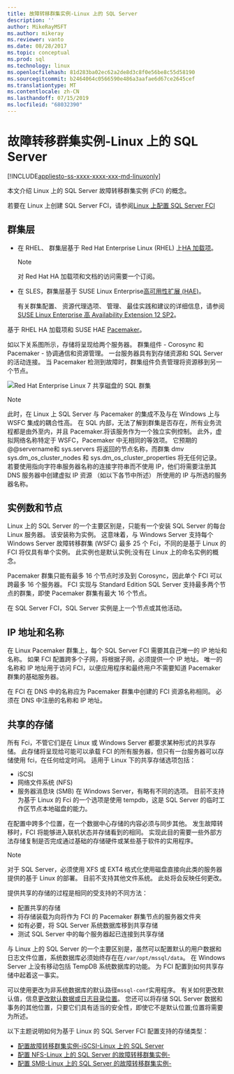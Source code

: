```yaml
---
title: 故障转移群集实例-Linux 上的 SQL Server
description: ''
author: MikeRayMSFT
ms.author: mikeray
ms.reviewer: vanto
ms.date: 08/28/2017
ms.topic: conceptual
ms.prod: sql
ms.technology: linux
ms.openlocfilehash: 81d283ba02ec62a2de8d3c8f0e56be8c55d58190
ms.sourcegitcommit: b2464064c0566590e486a3aafae6d67ce2645cef
ms.translationtype: MT
ms.contentlocale: zh-CN
ms.lasthandoff: 07/15/2019
ms.locfileid: "68032390"
---
```

# <a name="failover-cluster-instances---sql-server-on-linux"></a>故障转移群集实例-Linux 上的 SQL Server

[!INCLUDE[appliesto-ss-xxxx-xxxx-xxx-md-linuxonly](../includes/appliesto-ss-xxxx-xxxx-xxx-md-linuxonly.md)]

本文介绍 Linux 上的 SQL Server 故障转移群集实例 (FCI) 的概念。 

若要在 Linux 上创建 SQL Server FCI，请参阅[Linux 上配置 SQL Server FCI](sql-server-linux-shared-disk-cluster-configure.md)

## <a name="the-clustering-layer"></a>群集层

* 在 RHEL、 群集层基于 Red Hat Enterprise Linux (RHEL) 上[HA 加载项](https://access.redhat.com/documentation/en-US/Red_Hat_Enterprise_Linux/6/pdf/High_Availability_Add-On_Overview/Red_Hat_Enterprise_Linux-6-High_Availability_Add-On_Overview-en-US.pdf)。 

    > [!NOTE] 
    > 对 Red Hat HA 加载项和文档的访问需要一个订阅。 

* 在 SLES，群集层基于 SUSE Linux Enterprise[高可用性扩展 (HAE)](https://www.suse.com/products/highavailability)。

    有关群集配置、 资源代理选项、 管理、 最佳实践和建议的详细信息，请参阅[SUSE Linux Enterprise 高 Availability Extension 12 SP2](https://www.suse.com/documentation/sle-ha-12/index.html)。

基于 RHEL HA 加载项和 SUSE HAE [Pacemaker](https://clusterlabs.org/)。

如以下关系图所示，存储将呈现给两个服务器。 群集组件 - Corosync 和 Pacemaker - 协调通信和资源管理。 一台服务器具有到存储资源和 SQL Server 的活动连接。 当 Pacemaker 检测到故障时，群集组件负责管理将资源移到另一个节点。  

![Red Hat Enterprise Linux 7 共享磁盘的 SQL 群集](./media/sql-server-linux-shared-disk-cluster-red-hat-7-configure/LinuxCluster.png) 


> [!NOTE]
> 此时，在 Linux 上 SQL Server 与 Pacemaker 的集成不及与在 Windows 上与 WSFC 集成的耦合性高。 在 SQL 内部，无法了解到群集是否存在，所有业务流程都是由外至内，并且 Pacemaker.将该服务作为一个独立实例控制。 此外，虚拟网络名称特定于 WSFC，Pacemaker 中无相同的等效项。 它预期的 @@servername和 sys.servers 将返回的节点名称，而群集 dmv sys.dm_os_cluster_nodes 和 sys.dm_os_cluster_properties 将无任何记录。 若要使用指向字符串服务器名称的连接字符串而不使用 IP，他们将需要注册其 DNS 服务器中创建虚拟 IP 资源 （如以下各节中所述） 所使用的 IP 与所选的服务器名称。

## <a name="number-of-instances-and-nodes"></a>实例数和节点

Linux 上的 SQL Server 的一个主要区别是，只能有一个安装 SQL Server 的每台 Linux 服务器。 该安装称为实例。 这意味着，与 Windows Server 支持每个 Windows Server 故障转移群集 (WSFC) 最多 25 个 Fci，不同的是基于 Linux 的 FCI 将仅具有单个实例。 此实例也是默认实例;没有在 Linux 上的命名实例的概念。 

Pacemaker 群集只能有最多 16 个节点时涉及到 Corosync，因此单个 FCI 可以跨最多 16 个服务器。 FCI 实现与 Standard Edition SQL Server 支持最多两个节点的群集，即使 Pacemaker 群集有最大 16 个节点。

在 SQL Server FCI，SQL Server 实例是上一个节点或其他活动。

## <a name="ip-address-and-name"></a>IP 地址和名称
在 Linux Pacemaker 群集上，每个 SQL Server FCI 需要其自己唯一的 IP 地址和名称。 如果 FCI 配置跨多个子网，将根据子网，必须提供一个 IP 地址。 唯一的名称和 IP 地址用于访问 FCI，以便应用程序和最终用户不需要知道 Pacemaker 群集的基础服务器。

在 FCI 在 DNS 中的名称应为 Pacemaker 群集中创建的 FCI 资源名称相同。
必须在 DNS 中注册的名称和 IP 地址。

## <a name="shared-storage"></a>共享的存储
所有 Fci，不管它们是在 Linux 或 Windows Server 都要求某种形式的共享存储。 此存储将呈现给可能可以承载 FCI 的所有服务器，但只有一台服务器可以存储使用 fci，在任何给定时间。 适用于 Linux 下的共享存储选项包括：

- iSCSI
- 网络文件系统 (NFS)
- 服务器消息块 (SMB) 在 Windows Server，有略有不同的选项。 目前不支持为基于 Linux 的 Fci 的一个选项是使用 tempdb，这是 SQL Server 的临时工作区节点本地磁盘的能力。

在配置中跨多个位置，在一个数据中心存储的内容必须与同步其他。 发生故障转移时，FCI 将能够进入联机状态并存储看到的相同。 实现此目的需要一些外部方法存储复制是否完成通过基础的存储硬件或某些基于软件的实用程序。 

>[!NOTE]
>对于 SQL Server，必须使用 XFS 或 EXT4 格式化使用磁盘直接向此类的服务器提供的基于 Linux 的部署。 目前不支持其他文件系统。 此处将会反映任何更改。

提供共享的存储的过程是相同的受支持的不同方法：

- 配置共享的存储
- 将存储装载为向将作为 FCI 的 Pacemaker 群集节点的服务器文件夹
- 如有必要，将 SQL Server 系统数据库移到共享存储
- 测试 SQL Server 中的每个服务器起已连接到共享存储

与 Linux 上的 SQL Server 的一个主要区别是，虽然可以配置默认的用户数据和日志文件位置，系统数据库必须始终存在在`/var/opt/mssql/data`。 在 Windows Server 上没有移动包括 TempDB 系统数据库的功能。 为 FCI 配置到如何共享存储中起着这一事实。

可以使用更改为非系统数据库的默认路径`mssql-conf`实用程序。 有关如何更改默认值，信息[更改默认数据或日志目录位置](sql-server-linux-configure-mssql-conf.md#datadir)。 您还可以将存储 SQL Server 数据和事务的其他位置，只要它们具有适当的安全性，即使它不是默认位置;位置将需要为所述。

以下主题说明如何为基于 Linux 的 SQL Server FCI 配置支持的存储类型：

- [配置故障转移群集实例-iSCSI-Linux 上的 SQL Server](sql-server-linux-shared-disk-cluster-configure-iscsi.md)
- [配置 NFS-Linux 上的 SQL Server 的故障转移群集实例-](sql-server-linux-shared-disk-cluster-configure-nfs.md)
- [配置 SMB-Linux 上的 SQL Server 的故障转移群集实例-](sql-server-linux-shared-disk-cluster-configure-smb.md)
